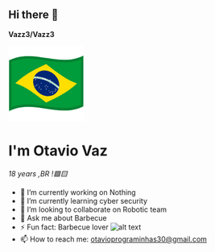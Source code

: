 ## Hi there 👋


**Vazz3/Vazz3** 

![alt text](image.png)

# I'm Otavio Vaz
*18 years 
,BR !🟩🟨*

- 🔭 I’m currently working on Nothing
- 🌱 I’m currently learning cyber security
- 👯 I’m looking to collaborate on Robotic team
- 💬 Ask me about Barbecue
- ⚡ Fun fact: Barbecue lover
![alt text](image-1.png)
- 📫 How to reach me: otavioprograminhas30@gmail.com



